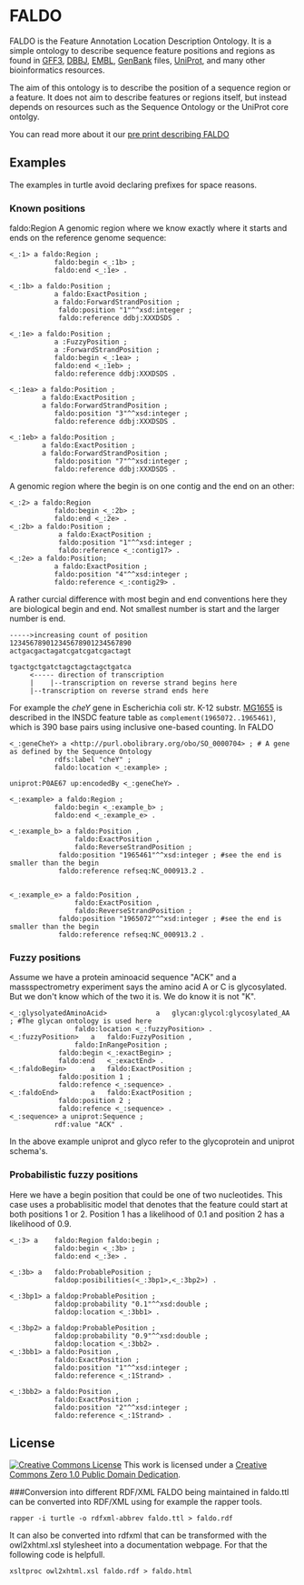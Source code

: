 FALDO
=====

FALDO is the Feature Annotation Location Description Ontology.
It is a simple ontology to describe sequence feature positions and regions as found in 
[GFF3](http://www.sequenceontology.org/gff3.shtml), [DBBJ](http://www.ddbj.nig.ac.jp),
[EMBL](http://www.embl.org), [GenBank](http://www.ncbi.nlm.nih.gov/genbank) files,
[UniProt](http://www.uniprot.org), and many other bioinformatics resources.

The aim of this ontology is to describe the position of a sequence region or a feature.
It does not aim to describe features or regions itself, but instead depends on resources
such as the Sequence Ontology or the UniProt core ontolgy.

You can read more about it our [pre print describing FALDO](dx.doi.org/10.1101/002121)

Examples
--------

The examples in turtle avoid declaring prefixes for space reasons.

### Known positions
 faldo:Region
A genomic region where we know exactly where it starts and ends on the reference genome sequence:

```turtle
<_:1> a faldo:Region ;
           faldo:begin <_:1b> ;
           faldo:end <_:1e> .

<_:1b> a faldo:Position ; 
           a faldo:ExactPosition ;
           a faldo:ForwardStrandPosition ;
            faldo:position "1"^^xsd:integer ;
            faldo:reference ddbj:XXXDSDS .

<_:1e> a faldo:Position ; 
           a :FuzzyPosition ;
           a :ForwardStrandPosition ;
           faldo:begin <_:1ea> ;
           faldo:end <_:1eb> ;
           faldo:reference ddbj:XXXDSDS .

<_:1ea> a faldo:Position ;
        a faldo:ExactPosition ;
        a faldo:ForwardStrandPosition ;
           faldo:position "3"^^xsd:integer ;
           faldo:reference ddbj:XXXDSDS .

<_:1eb> a faldo:Position ;
        a faldo:ExactPosition ;
        a faldo:ForwardStrandPosition ;
           faldo:position "7"^^xsd:integer ;
           faldo:reference ddbj:XXXDSDS .
```

A genomic region where the begin is on one contig and the end on an other:

```turtle
<_:2> a faldo:Region
           faldo:begin <_:2b> ;
           faldo:end <_:2e> .
<_:2b> a faldo:Position ; 
            a faldo:ExactPosition ;
            faldo:position "1"^^xsd:integer ;
            faldo:reference <_:contig17> .
<_:2e> a faldo:Position; 
           a faldo:ExactPosition ;
           faldo:position "4"^^xsd:integer ;
           faldo:reference <_:contig29> .
```

A rather curcial difference with most begin and end conventions here they are biological begin and end. 
Not smallest number is start and the larger number is end.

```
----->increasing count of position
123456789012345678901234567890
actgacgactagatcgatcgatcgactagt

tgactgctgatctagctagctagctgatca
     <----- direction of transcription 
     |    |--transcription on reverse strand begins here
     |--transcription on reverse strand ends here      
```

For example the *cheY* gene in
Escherichia coli str. K-12 substr. [MG1655](http://www.ncbi.nlm.nih.gov/nuccore/NC_000913.2)
is described in the INSDC feature table as `complement(1965072..1965461)`,
which is 390 base pairs using inclusive one-based counting. In FALDO

```turtle
<_:geneCheY> a <http://purl.obolibrary.org/obo/SO_0000704> ; # A gene as defined by the Sequence Ontology
           rdfs:label "cheY" ;
           faldo:location <_:example> ;

uniprot:P0AE67 up:encodedBy <_:geneCheY> .

<_:example> a faldo:Region ;
           faldo:begin <_:example_b> ;
           faldo:end <_:example_e> .

<_:example_b> a faldo:Position ,
                faldo:ExactPosition ,
                faldo:ReverseStrandPosition ;
            faldo:position "1965461"^^xsd:integer ; #see the end is smaller than the begin
            faldo:reference refseq:NC_000913.2 .


<_:example_e> a faldo:Position ,
                faldo:ExactPosition ,
                faldo:ReverseStrandPosition ;
            faldo:position "1965072"^^xsd:integer ; #see the end is smaller than the begin
            faldo:reference refseq:NC_000913.2 .
```

### Fuzzy positions

Assume we have a protein aminoacid sequence "ACK" and a massspectrometry experiment says the amino acid 
A or C is glycosylated. But we don't know which of the two it is. We do know it is not "K".


```turtle
<_:glysolyatedAminoAcid>            a 	glycan:glycol:glycosylated_AA ; #The glycan ontology is used here
				faldo:location <_:fuzzyPosition> .
<_:fuzzyPosition> 	a 	faldo:FuzzyPosition ,
				faldo:InRangePosition ;
			faldo:begin <_:exactBegin> ;
			faldo:end   <_:exactEnd> .
<_:faldoBegin>		a	faldo:ExactPosition ;
			faldo:position 1 ;
			faldo:refence <_:sequence> .
<_:faldoEnd>		a	faldo:ExactPosition ;
			faldo:position 2 ;
			faldo:refence <_:sequence> .
<_:sequence> a uniprot:Sequence ;
           rdf:value "ACK" .
```
In the above example uniprot and glyco refer to the glycoprotein and uniprot schema's.

### Probabilistic fuzzy positions

Here we have a begin position that could be one of two nucleotides. This case uses
a probablisitic model that denotes that the feature could start at both positions 1 or 2. Position 1
has a likelihood of 0.1 and position 2 has a likelihood of 0.9. 

```turtle
<_:3> a    faldo:Region faldo:begin ;
           faldo:begin <_:3b> ;
           faldo:end <_:3e> .

<_:3b> a   faldo:ProbablePosition ;
           faldop:posibilities(<_:3bp1>,<_:3bp2>) .

<_:3bp1> a faldop:ProbablePosition ;
           faldop:probability "0.1"^^xsd:double ;
           faldop:location <_:3bb1> .

<_:3bp2> a faldop:ProbablePosition ;
           faldop:probability "0.9"^^xsd:double ;
           faldop:location <_:3bb2> .
<_:3bb1> a faldo:Position ,
           faldo:ExactPosition ;
           faldo:position "1"^^xsd:integer ;
           faldo:reference <_:1Strand> .

<_:3bb2> a faldo:Position ,
           faldo:ExactPosition ;
           faldo:position "2"^^xsd:integer ;
           faldo:reference <_:1Strand> .
```

License
-------

[![Creative Commons License](http://creativecommons.org/images/deed/nolaw.png)](http://creativecommons.org/publicdomain/zero/1.0/) This work is licensed under a [Creative Commons Zero 1.0 Public Domain Dedication](http://creativecommons.org/publicdomain/zero/1.0/).


###Conversion into different RDF/XML
FALDO being maintained in faldo.ttl  can be converted into RDF/XML using for example the rapper tools.

```
rapper -i turtle -o rdfxml-abbrev faldo.ttl > faldo.rdf
```

It can also be converted into rdfxml that can be transformed with the owl2xhtml.xsl stylesheet into a documentation webpage.
For that the following code is helpfull.

```
xsltproc owl2xhtml.xsl faldo.rdf > faldo.html
```
